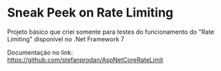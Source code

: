 # Sneak Peek on Rate Limiting
Projeto básico que criei somente para testes do funcionamento do "Rate Limiting" disponível no .Net Framework 7

Documentação no link:
https://github.com/stefanprodan/AspNetCoreRateLimit
